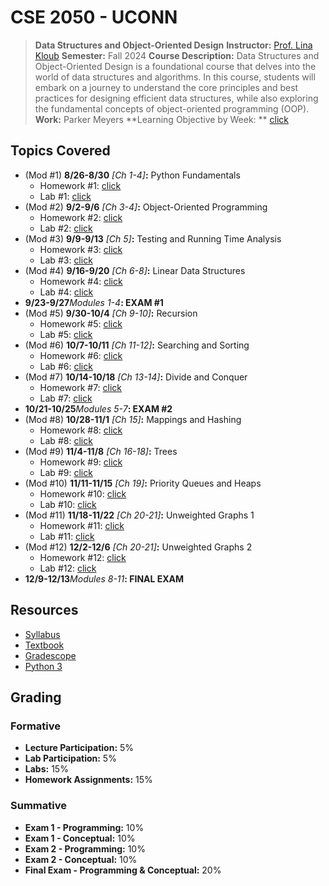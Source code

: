 # CSE 2050 - UCONN
> **Data Structures and Object-Oriented Design**
> **Instructor:** [Prof. Lina Kloub](https://engineering.uconn.edu/person/lina-kloub/)
> **Semester:** Fall 2024
> **Course Description:** Data Structures and Object-Oriented Design is a foundational course that delves into the world of data structures and algorithms. In this course, students will embark on a journey to understand the core principles and best practices for designing efficient data structures, while also exploring the fundamental concepts of object-oriented programming (OOP).
> **Work:** Parker Meyers
> **Learning Objective by Week: ** [click](LEARNINGOBJBYWEEK.md)

## Topics Covered
- (Mod #1) **8/26-8/30** _[Ch 1-4]_**:** Python Fundamentals
  - Homework #1: [click](Homework/HW1)
  - Lab #1: [click](Labs/Lab1)
- (Mod #2) **9/2-9/6** _[Ch 3-4]_**:** Object-Oriented Programming
  - Homework #2: [click](Homework/HW2)
  - Lab #2: [click](Labs/Lab2)
- (Mod #3) **9/9-9/13** _[Ch 5]_**:** Testing and Running Time Analysis
  - Homework #3: [click](Homework/HW3)
  - Lab #3: [click](Labs/Lab3)
- (Mod #4) **9/16-9/20** _[Ch 6-8]_**:** Linear Data Structures
  - Homework #4: [click](Homework/HW4)
  - Lab #4: [click](Labs/Lab4)
- **9/23-9/27**_Modules 1-4_**: EXAM #1** 
- (Mod #5) **9/30-10/4** _[Ch 9-10]_**:** Recursion
  - Homework #5: [click](Homework/HW5)
  - Lab #5: [click](Labs/Lab5)
- (Mod #6) **10/7-10/11** _[Ch 11-12]_**:** Searching and Sorting
  - Homework #6: [click](Homework/HW6)
  - Lab #6: [click](Labs/Lab6)
- (Mod #7) **10/14-10/18** _[Ch 13-14]_**:** Divide and Conquer
  - Homework #7: [click](Homework/HW7)
  - Lab #7: [click](Labs/Lab7)
- **10/21-10/25**_Modules 5-7_**: EXAM #2**
- (Mod #8) **10/28-11/1** _[Ch 15]_**:** Mappings and Hashing
  - Homework #8: [click](Homework/HW8)
  - Lab #8: [click](Labs/Lab8)
- (Mod #9) **11/4-11/8** _[Ch 16-18]_**:** Trees
  - Homework #9: [click](Homework/HW9)
  - Lab #9: [click](Labs/Lab9)
- (Mod #10) **11/11-11/15** _[Ch 19]_**:** Priority Queues and Heaps
  - Homework #10: [click](Homework/HW10)
  - Lab #10: [click](Labs/Lab10)
- (Mod #11) **11/18-11/22** _[Ch 20-21]_**:** Unweighted Graphs 1
  - Homework #11: [click](Homework/HW11)
  - Lab #11: [click](Labs/Lab11)
- (Mod #12) **12/2-12/6** _[Ch 20-21]_**:** Unweighted Graphs 2
  - Homework #12: [click](Homework/HW12)
  - Lab #12: [click](Labs/Lab12)
- **12/9-12/13**_Modules 8-11_**: FINAL EXAM**

## Resources
- [Syllabus](https://documentcloud.adobe.com/spodintegration/index.html?locale=en-us)
- [Textbook](https://donsheehy.github.io/datastructures/fullbook.pdf)
- [Gradescope](https://www.gradescope.com/)
- [Python 3](https://www.python.org/downloads/)

## Grading
### Formative
- **Lecture Participation:** 5%
- **Lab Participation:** 5%
- **Labs:** 15%
- **Homework Assignments:** 15%
### Summative
- **Exam 1 - Programming:** 10%
- **Exam 1 - Conceptual:** 10%
- **Exam 2 - Programming:** 10%
- **Exam 2 - Conceptual:** 10%
- **Final Exam - Programming & Conceptual:** 20%